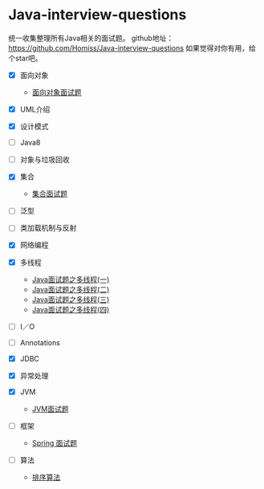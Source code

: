 # Java-interview-questions

统一收集整理所有Java相关的面试题。
github地址：https://github.com/Homiss/Java-interview-questions
如果觉得对你有用，给个star吧。
<!-- more -->

- [x] 面向对象
    - [面向对象面试题][1] 
- [x] UML介绍	
- [x] 设计模式
- [ ] Java8
- [ ] 对象与垃圾回收
- [x] 集合
    - [集合面试题][2]
- [ ] 泛型
- [ ] 类加载机制与反射
- [x] 网络编程
- [x] 多线程
    - [Java面试题之多线程(一)][3]
    - [Java面试题之多线程(二)][4]
    - [Java面试题之多线程(三)][5]
    - [Java面试题之多线程(四)][6]
- [ ] I／O
- [ ] Annotations
- [x] JDBC
- [x] 异常处理
- [x] JVM
    - [JVM面试题][7] 
- [ ] 框架
    - [Spring 面试题][8]
- [ ] 算法 
    - [排序算法][9] 


  [1]: https://github.com/Homiss/Java-interview-questions/blob/master/%E9%9D%A2%E5%90%91%E5%AF%B9%E8%B1%A1/%E9%9D%A2%E5%90%91%E5%AF%B9%E8%B1%A1.md
  [2]: https://github.com/Homiss/Java-interview-questions/blob/master/%E9%9B%86%E5%90%88/%E9%9B%86%E5%90%88%E7%9B%B8%E5%85%B3.md
  [3]: https://github.com/Homiss/Java-interview-questions/blob/master/%E5%A4%9A%E7%BA%BF%E7%A8%8B/Java%E9%9D%A2%E8%AF%95%E9%A2%98%E4%B9%8B%E5%A4%9A%E7%BA%BF%E7%A8%8B%28%E4%B8%80%29.md
  [4]: https://github.com/Homiss/Java-interview-questions/blob/master/%E5%A4%9A%E7%BA%BF%E7%A8%8B/Java%E9%9D%A2%E8%AF%95%E9%A2%98%E4%B9%8B%E5%A4%9A%E7%BA%BF%E7%A8%8B%28%E4%BA%8C%29.md
  [5]: https://github.com/Homiss/Java-interview-questions/blob/master/%E5%A4%9A%E7%BA%BF%E7%A8%8B/Java%E9%9D%A2%E8%AF%95%E9%A2%98%E4%B9%8B%E5%A4%9A%E7%BA%BF%E7%A8%8B%28%E4%B8%89%29.md
  [6]: https://github.com/Homiss/Java-interview-questions/blob/master/JVM/JVM%E9%9D%A2%E8%AF%95%E9%A2%98.md
  [7]: https://github.com/Homiss/Java-interview-questions/blob/master/%E7%AE%97%E6%B3%95/%E6%8E%92%E5%BA%8F%E7%AE%97%E6%B3%95.md
  [8]: https://github.com/Homiss/Java-interview-questions/blob/master/%E6%A1%86%E6%9E%B6/Spring%20%E9%9D%A2%E8%AF%95%E9%A2%98.md
  [9]: https://github.com/Homiss/Java-interview-questions/blob/master/%E7%AE%97%E6%B3%95/%E6%8E%92%E5%BA%8F%E7%AE%97%E6%B3%95.md  







